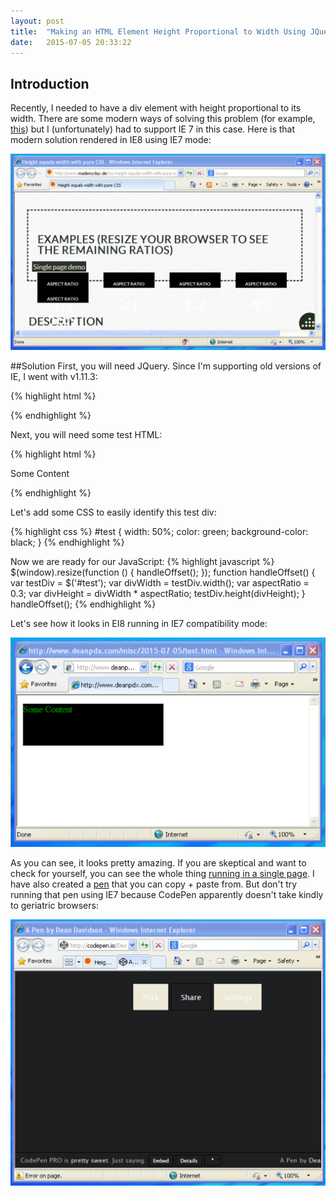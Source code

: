 ```yaml
---
layout: post
title:  "Making an HTML Element Height Proportional to Width Using JQuery"
date:   2015-07-05 20:33:22
---
```


## Introduction
Recently, I needed to have a div element with height proportional to its width.  There are some modern ways of solving this problem (for example, [this](http://www.mademyday.de/css-height-equals-width-with-pure-css.html])) but I (unfortunately) had to support IE 7 in this case.  Here is that modern solution rendered in IE8 using IE7 mode:

![Modern Tricks Look Awesome in IE8](/images/2015-height-width/modern-solution.png)

##Solution
First, you will need JQuery. Since I'm supporting old versions of IE, I went with v1.11.3:

{% highlight html %}
<script src="https://ajax.googleapis.com/ajax/libs/jquery/1.11.3/jquery.min.js"></script>
{% endhighlight %}

Next, you will need some test HTML:

{% highlight html %}
<div id='test'>
  <p>Some Content</p>
</div>
{% endhighlight %}

Let's add some CSS to easily identify this test div:

{% highlight css %}
 #test {
  width: 50%;
  color: green;
  background-color: black;
 }
{% endhighlight %}

Now we are ready for our JavaScript:
{% highlight javascript %}
$(window).resize(function () {
    handleOffset();
});
function handleOffset() {
    var testDiv = $('#test');
    var divWidth = testDiv.width();
    var aspectRatio = 0.3;
    var divHeight = divWidth * aspectRatio;
    testDiv.height(divHeight);
}
handleOffset();
{% endhighlight %}

Let's see how it looks in EI8 running in IE7 compatibility mode:

![2006 Never Looked so Good](/images/2015-height-width/running-in-ie8.png)

As you can see, it looks pretty amazing.  If you are skeptical and want to check for yourself, you can see the whole thing [running in a single page](/misc/2015-07-05/test.html).  I have also created a [pen](http://codepen.io/DeanPDX/pen/rVdeJW) that you can copy + paste from.  But don't try running that pen using IE7 because CodePen apparently doesn't take kindly to geriatric browsers:

![CodePen IE7 Mode](/images/2015-height-width/code-pen.png)